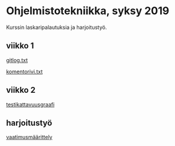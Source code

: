 # Ohjelmistotekniikka, syksy 2019

Kurssin laskaripalautuksia ja harjoitustyö.

## viikko 1

[gitlog.txt](https://github.com/TommiON/ot-harjoitustyo/blob/master/laskarit/viikko1/gitlog.txt)

[komentorivi.txt](https://github.com/TommiON/ot-harjoitustyo/blob/master/laskarit/viikko1/komentorivi.txt)

## viikko 2
[testikattavuusgraafi](https://github.com/TommiON/ot-harjoitustyo/blob/master/laskarit/viikko2/testikattavuus.png)

## harjoitustyö

[vaatimusmäärittely](https://github.com/TommiON/ot-harjoitustyo/blob/master/dokumentointi/vaatimusmäärittely.md)
